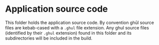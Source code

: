 # Application source code

This folder holds the application source code. By convention ghūl source files are kebab-cased with a `.ghul` file extension. Any ghul source files (identified by their `.ghul` extension) found in this folder and its subdirectories will be included in the build.


